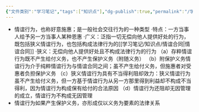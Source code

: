 ```yaml
---
{"文件类别":"学习笔记","tags":["知识点"],"dg-publish":true,"permalink":"/学习笔记/知识点/情谊行为/","dgPassFrontmatter":true,"noteIcon":""}
---
```


- 情谊行为，也称好意施惠；是一般社会交往行为的一种类型
·特点：一方当事人给予另一方当事人某种恩惠
·广义：泛指⼀切无偿向他人提供好处的行为，既包括狭义情谊行为，也包括构成法律行为的[[学习笔记/知识点/情谊合同\|情谊合同]]
·狭义：无偿向他人提供好处且不构成法律行为的行为
（a）存粹情谊行为既不产生给付义务，也不产生保护义务（附随义务）
（b）附保护义务情谊行为介于纯粹情谊行为与情谊合同之间；虽不产生给付义务，但施惠者对受惠者负担保护义务
（c）狭义情谊行为具有不当得利阻却效力：狭义情谊行为虽不产生给付义务，但一方基于情谊行为从另一方那里得到利益却不构成不当得利，因为情谊行为构成保有给付的合法原因
（d）情谊行为还阻却无因管理的成立，情谊行为不构成无因管理
- 情谊行为如果产生保护义务，亦形成仅以义务为要素的法律关系
